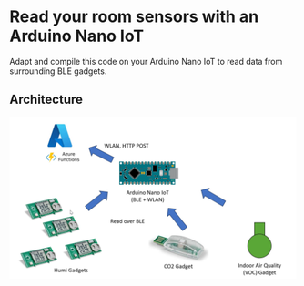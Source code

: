# Read your room sensors with an Arduino Nano IoT

Adapt and compile this code on your Arduino Nano IoT to read data from surrounding BLE gadgets.

## Architecture

![Architecture diagram](/architecture.jpg)
